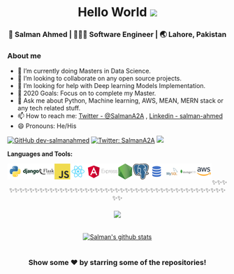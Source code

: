 
<div align="center">
  <h1> Hello World <img src="https://media.giphy.com/media/hvRJCLFzcasrR4ia7z/giphy.gif" width="25px"></h1>
</div>

<div align="center">
<h3> 👨 Salman Ahmed | 👨🏻‍💻 Software Engineer | 🌏 Lahore, Pakistan </h3> 
</div>

### About me

- 🌱 I’m currently doing Masters in Data Science.
- 👯 I’m looking to collaborate on any open source projects.
- 🤔 I’m looking for help with Deep learning Models Implementation.
- 🥅 2020 Goals: Focus on to complete my Master.
- 💬 Ask me about Python, Machine learning, AWS, MEAN, MERN stack  or any tech related stuff.
- 📫 How to reach me: [Twitter - @SalmanA2A](https://twitter.com/SalmanA2A) , [Linkedin - salman-ahmed](https://www.linkedin.com/in/salman-ahmed-8abb0472/)
- 😄 Pronouns: He/His

[![GitHub dev-salmanahmed](https://img.shields.io/github/followers/dev-salmanahmed?label=follow&style=social)](https://github.com/dev-salmanahmed)
[![Twitter: SalmanA2A](https://img.shields.io/twitter/follow/SalmanA2A?style=social)](https://twitter.com/SalmanA2A)
<a href="https://www.linkedin.com/in/salman-ahmed-8abb0472/"><img height="25" src="https://github.com/WaylonWalker/WaylonWalker/blob/main/icon/linkedin.png?raw=true"></a>


**Languages and Tools:**  

<img align="left" alt="Python" width="36px" src="https://raw.githubusercontent.com/github/explore/80688e429a7d4ef2fca1e82350fe8e3517d3494d/topics/python/python.png">
<img align="left" alt="Django" width="36px" src="https://raw.githubusercontent.com/github/explore/80688e429a7d4ef2fca1e82350fe8e3517d3494d/topics/django/django.png">
<img align="left" alt="Django" width="36px" src="https://raw.githubusercontent.com/github/explore/80688e429a7d4ef2fca1e82350fe8e3517d3494d/topics/flask/flask.png" alt="flask">
<img align="left" alt="javascript" width="36px" src="https://raw.githubusercontent.com/github/explore/80688e429a7d4ef2fca1e82350fe8e3517d3494d/topics/javascript/javascript.png">
<img align="left" width="36px" src="https://raw.githubusercontent.com/github/explore/80688e429a7d4ef2fca1e82350fe8e3517d3494d/topics/react/react.png">
<img align="left" width="36px" src="https://raw.githubusercontent.com/github/explore/80688e429a7d4ef2fca1e82350fe8e3517d3494d/topics/angular/angular.png">
<img align="left" width="36px" src="https://raw.githubusercontent.com/github/explore/80688e429a7d4ef2fca1e82350fe8e3517d3494d/topics/express/express.png">
<img align="left" width="36px" src="https://raw.githubusercontent.com/github/explore/80688e429a7d4ef2fca1e82350fe8e3517d3494d/topics/nodejs/nodejs.png"> 
<img align="left" src="https://raw.githubusercontent.com/github/explore/80688e429a7d4ef2fca1e82350fe8e3517d3494d/topics/postgresql/postgresql.png" width="36" height="36" alt="postgresql logo">
<img align="left" width="36px" src="https://raw.githubusercontent.com/github/explore/80688e429a7d4ef2fca1e82350fe8e3517d3494d/topics/sql/sql.png">
<img align="left" width="36px" src="https://raw.githubusercontent.com/github/explore/80688e429a7d4ef2fca1e82350fe8e3517d3494d/topics/mysql/mysql.png">
<img align="left" width="36px" src="https://raw.githubusercontent.com/github/explore/80688e429a7d4ef2fca1e82350fe8e3517d3494d/topics/mongodb/mongodb.png">
<img align="left" src="https://raw.githubusercontent.com/github/explore/fbceb94436312b6dacde68d122a5b9c7d11f9524/topics/aws/aws.png" width="36" height="36" alt="aws">

<br>
<br>


<div align="center">
  ✨✨✨✨✨✨✨✨✨✨✨✨✨✨✨✨✨✨✨✨✨✨✨✨✨✨✨✨✨✨✨✨✨✨✨✨✨✨✨✨✨✨✨✨✨✨✨✨
  <br>
  <br>
  <div>
<a href="https://github.com/dev-salmanahmed">
  <img align="center" src="https://github-readme-stats.vercel.app/api/top-langs/?username=dev-salmanahmed&layout=compact&hide_langs_below=1" />
</a>
  </div>
  <br>
  <br>
  
  <div>
  <a href="https://github.com/dev-salmanahmed">
   <img align="center" src="https://github-readme-stats.vercel.app/api?username=dev-salmanahmed&show_icons=true&title_color=1F75C8&icon_color=2AA410&text_color=043667&bg_color=ffffff&line_height=30" alt="Salman's github   stats"/>
  </a>
</div>
</div>

<br>

<div align="center">
  
### Show some ❤️ by starring some of the repositories!

</div>


